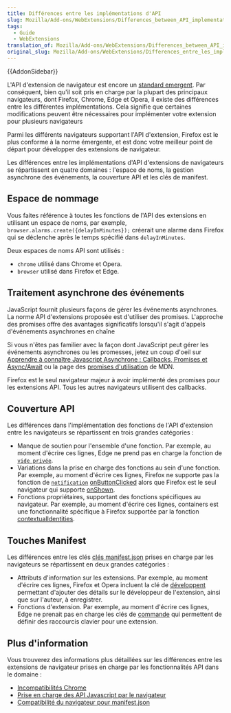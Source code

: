 ```yaml
---
title: Différences entre les implémentations d'API
slug: Mozilla/Add-ons/WebExtensions/Differences_between_API_implementations
tags:
  - Guide
  - WebExtensions
translation_of: Mozilla/Add-ons/WebExtensions/Differences_between_API_implementations
original_slug: Mozilla/Add-ons/WebExtensions/Differences_entre_les_implementations_api
---
```

{{AddonSidebar}}

L'API d'extension de navigateur est encore un [standard emergent](https://browserext.github.io/browserext/). Par conséquent, bien qu'il soit pris en charge par la plupart des principaux navigateurs, dont Firefox, Chrome, Edge et Opera, il existe des différences entre les différentes implémentations. Cela signifie que certaines modifications peuvent être nécessaires pour implémenter votre extension pour plusieurs navigateurs

Parmi les différents navigateurs supportant l'API d'extension, Firefox est le plus conforme à la norme émergente, et est donc votre meilleur point de départ pour développer des extensions de navigateur.

Les différences entre les implémentations d'API d'extensions de navigateurs se répartissent en quatre domaines : l'espace de noms, la gestion asynchrone des événements, la couverture API et les clés de manifest.

## Espace de nommage

Vous faites référence à toutes les fonctions de l'API des extensions en utilisant un espace de noms, par exemple, `browser.alarms.create({delayInMinutes});` créerait une alarme dans Firefox qui se déclenche après le temps spécifié dans `delayInMinutes`.

Deux espaces de noms API sont utilisés :

- `chrome` utilisé dans Chrome et Opera.
- `browser` utilisé dans Firefox et Edge.

## Traitement asynchrone des événements

JavaScript fournit plusieurs façons de gérer les événements asynchrones. La norme API d'extensions proposée est d'utiliser des promises. L'approche des promises offre des avantages significatifs lorsqu'il s'agit d'appels d'événements asynchrones en chaîne

Si vous n'êtes pas familier avec la façon dont JavaScript peut gérer les événements asynchrones ou les promesses, jetez un coup d'oeil sur [Apprendre à connaître Javascript Asynchrone : Callbacks, Promises et Async/Await](https://medium.com/codebuddies/getting-to-know-asynchronous-javascript-callbacks-promises-and-async-await-17e0673281ee) ou la page des [promises d'utilisation](/fr/docs/Web/JavaScript/Guide/Utiliser_les_promesses) de MDN.

Firefox est le seul navigateur majeur à avoir implémenté des promises pour les extensions API. Tous les autres navigateurs utilisent des callbacks.

## Couverture API

Les différences dans l'implémentation des fonctions de l'API d'extension entre les navigateurs se répartissent en trois grandes catégories :

- Manque de soutien pour l'ensemble d'une fonction. Par exemple, au moment d'écrire ces lignes, Edge ne prend pas en charge la fonction de [`vide privée`](/fra/Add-ons/WebExtensions/API/privacy).
- Variations dans la prise en charge des fonctions au sein d'une fonction. Par exemple, au moment d'écrire ces lignes, Firefox ne supporte pas la fonction de [`notification`](/fr/Add-ons/WebExtensions/API/notifications)  [onButtonClicked](/fr/Add-ons/WebExtensions/API/notifications/onButtonClicked) alors que Firefox est le seul navigateur qui supporte [onShown](/fr/docs/Mozilla/Add-ons/WebExtensions/API/notifications/onShown).
- Fonctions propriétaires, supportant des fonctions spécifiques au navigateur. Par exemple, au moment d'écrire ces lignes, containers est une fonctionnalité spécifique à Firefox supportée par la fonction [contextualIdentities](/fr/Add-ons/WebExtensions/API/contextualIdentities).

## Touches Manifest

Les différences entre les clés [clés manifest.json](/fr/Add-ons/WebExtensions/manifest.json) prises en charge par les navigateurs se répartissent en deux grandes catégories :

- Attributs d'information sur les extensions. Par exemple, au moment d'écrire ces lignes, Firefox et Opera incluent la clé de [développent](/fr/Add-ons/WebExtensions/manifest.json/developer) permettant d'ajouter des détails sur le développeur de l'extension, ainsi que sur l'auteur, à enregistrer.
- Fonctions d'extension. Par exemple, au moment d'écrire ces lignes, Edge ne prenait pas en charge les clés de [commande](/fr/Add-ons/WebExtensions/manifest.json/commands) qui permettent de définir des raccourcis clavier pour une extension.

## Plus d'information

Vous trouverez des informations plus détaillées sur les différences entre les extensions de navigateur prises en charge par les fonctionnalités API dans le domaine :

- [Incompatibilités Chrome](/fr/Add-ons/WebExtensions/Chrome_incompatibilities)
- [Prise en charge des API Javascript par le navigateur](/fr/Add-ons/WebExtensions/Browser_support_for_JavaScript_APIs)
- [Compatibilité du navigateur pour manifest.json](/fr/Add-ons/WebExtensions/Browser_compatibility_for_manifest.json)
